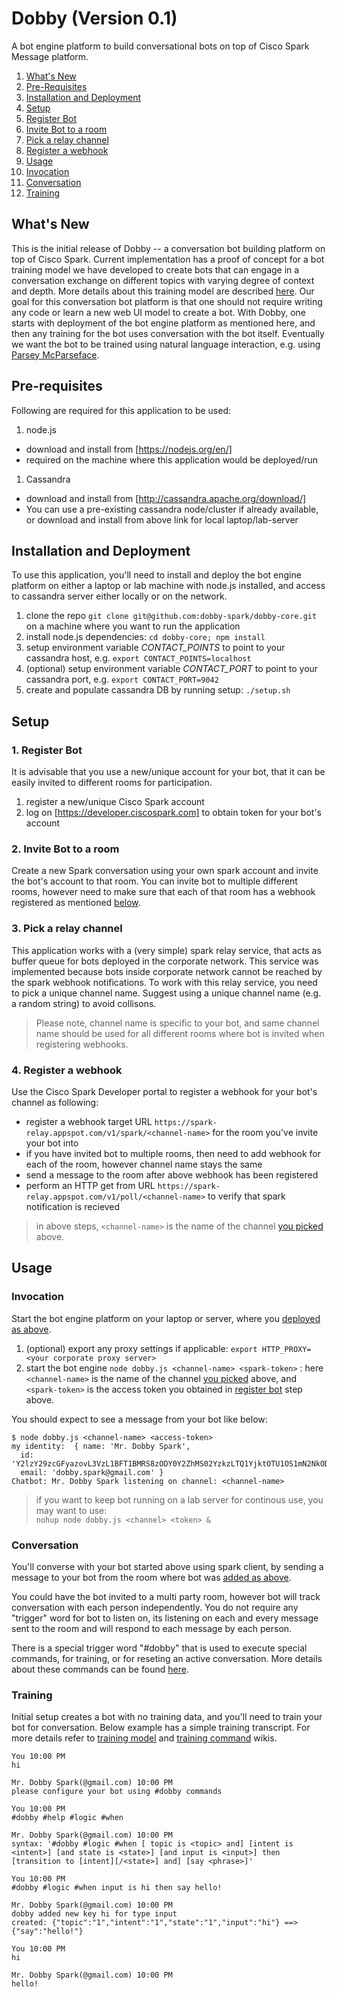 # Dobby (Version 0.1)
A bot engine platform to build conversational bots on top of Cisco Spark Message platform.

1. [What's New](#whats_new)
1. [Pre-Requisites](#pre_req)
1. [Installation and Deployment](#deployment)
1. [Setup](#setup)
 1. [Register Bot](#register_bot)
 1. [Invite Bot to a room](#invite_bot)
 1. [Pick a relay channel](#relay_channel)
 1. [Register a webhook](#register_webhook)
1. [Usage](#usage)
 1. [Invocation](#invocation)
 1. [Conversation](#conversation)
 1. [Training](#training)

## <a name="whats_new"></a>What's New
This is the initial release of Dobby -- a conversation bot building platform on top of Cisco Spark. Current implementation has a proof of concept for a bot training model we have developed to create bots that can engage in a conversation exchange on different topics with varying degree of context and depth. More details about this training model are described [here](https://github.com/dobby-spark/dobby-core/wiki/Gradient-Scale-Model). Our goal for this conversation bot platform is that one should not require writing any code or learn a new web UI model to create a bot. With Dobby, one starts with deployment of the bot engine platform as mentioned here, and then any training for the bot uses conversation with the bot itself. Eventually we want the bot to be trained using natural language interaction, e.g. using [Parsey McParseface](https://research.googleblog.com/2016/05/announcing-syntaxnet-worlds-most.html).

## <a name="pre_req"></a>Pre-requisites
Following are required for this application to be used:

1. node.js
 * download and install from [https://nodejs.org/en/]
 * required on the machine where this application would be deployed/run
1. Cassandra
 * download and install from [http://cassandra.apache.org/download/]
 * You can use a pre-existing cassandra node/cluster if already available, or download and install from above link for local laptop/lab-server

## <a name="deployment"></a>Installation and Deployment
To use this application, you'll need to install and deploy the bot engine platform on either a laptop or lab machine with node.js installed, and access to cassandra server either locally or on the network.

1. clone the repo `git clone git@github.com:dobby-spark/dobby-core.git` on a machine where you want to run the application
1. install node.js dependencies: `cd dobby-core; npm install`
1. setup environment variable *CONTACT_POINTS* to point to your cassandra host, e.g. `export CONTACT_POINTS=localhost`
1. (optional) setup environment variable *CONTACT_PORT* to point to your cassandra port, e.g. `export CONTACT_PORT=9042`
1. create and populate cassandra DB by running setup: `./setup.sh`

## <a name="setup"></a>Setup

### <a name="register_bot"></a>1. Register Bot
It is advisable that you use a new/unique account for your bot, that it can be easily invited to different rooms for participation.

1. register a new/unique Cisco Spark account
1. log on [https://developer.ciscospark.com] to obtain token for your bot's account
 
### <a name="invite_bot"></a>2. Invite Bot to a room
Create a new Spark conversation using your own spark account and invite the bot's account to that room. You can invite bot to multiple different rooms, however need to make sure that each of that room has a webhook registered as mentioned [below](#register_webhook).

### <a name="relay_channel"></a>3. Pick a relay channel
This application works with a (very simple) spark relay service, that acts as buffer queue for bots deployed in the corporate network. This service was implemented because bots inside corporate network cannot be reached by the spark webhook notifications. To work with this relay service, you need to pick a unique channel name. Suggest using a unique channel name (e.g. a random string) to avoid collisons.

> Please note, channel name is specific to your bot, and same channel name should be used for all different rooms where bot is invited when registering webhooks.

### <a name="register_webhook"></a>4. Register a webhook
Use the Cisco Spark Developer portal to register a webhook for your bot's channel as following:
* register a webhook target URL `https://spark-relay.appspot.com/v1/spark/<channel-name>` for the room you've invite your bot into
* if you have invited bot to multiple rooms, then need to add webhook for each of the room, however channel name stays the same
* send a message to the room after above webhook has been registered
* perform an HTTP get from URL `https://spark-relay.appspot.com/v1/poll/<channel-name>` to verify that spark notification is recieved 

> in above steps, `<channel-name>` is the name of the channel [you picked](#relay_channel) above.

## <a name="setup"></a>Usage

### <a name="invocation"></a>Invocation
Start the bot engine platform on your laptop or server, where you [deployed as above](#deployment).

1. (optional) export any proxy settings if applicable: `export HTTP_PROXY=<your corporate proxy server>`
1. start the bot engine `node dobby.js <channel-name> <spark-token>` : here `<channel-name>` is the name of the channel [you picked](#relay_channel) above, and `<spark-token>` is the access token you obtained in [register bot](#register_bot) step above.

You should expect to see a message from your bot like below:
```
$ node dobby.js <channel-name> <access-token>
my identity:  { name: 'Mr. Dobby Spark',
  id: 'Y2lzY29zcGFyazovL3VzL1BFT1BMRS8zODY0Y2ZhMS02YzkzLTQ1YjktOTU1OS1mN2NkODZmMWQ1ZTE',
  email: 'dobby.spark@gmail.com' }
Chatbot: Mr. Dobby Spark listening on channel: <channel-name>
```

> if you want to keep bot running on a lab server for continous use, you may want to use:  
`nohup node dobby.js <channel> <token> &`

### <a name="conversation"></a>Conversation
You'll converse with your bot started above using spark client, by sending a message to your bot from the room where bot was [added as above](#invite_bot).

You could have the bot invited to a multi party room, however bot will track conversation with each person independently. You do not require any "trigger" word for bot to listen on, its listening on each and every message sent to the room and will respond to each message by each person.

There is a special trigger word "#dobby" that is used to execute special commands, for training, or for reseting an active conversation. More details about these commands can be found [here](https://github.com/dobby-spark/dobby-core/wiki/Training-Commands).

### <a name="training"></a>Training
Initial setup creates a bot with no training data, and you'll need to train your bot for conversation. Below example has a simple training transcript. For more details refer to [training model](https://github.com/dobby-spark/dobby-core/wiki/Gradient-Scale-Model) and [training command](https://github.com/dobby-spark/dobby-core/wiki/Training-Commands) wikis.
```
You 10:00 PM
hi

Mr. Dobby Spark(@gmail.com) 10:00 PM
please configure your bot using #dobby commands

You 10:00 PM
#dobby #help #logic #when

Mr. Dobby Spark(@gmail.com) 10:00 PM
syntax: '#dobby #logic #when [ topic is <topic> and] [intent is <intent>] [and state is <state>] [and input is <input>] then [transition to [intent][/<state>] and] [say <phrase>]'

You 10:00 PM
#dobby #logic #when input is hi then say hello!

Mr. Dobby Spark(@gmail.com) 10:00 PM
dobby added new key hi for type input
created: {"topic":"1","intent":"1","state":"1","input":"hi"} ==> {"say":"hello!"}

You 10:00 PM
hi

Mr. Dobby Spark(@gmail.com) 10:00 PM
hello!
```
